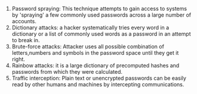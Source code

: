 1) Password spraying: This technique attempts to gain access to systems by 'spraying' a few commonly used passwords across a large number of accounts.
2) Dictionary attacks: a hacker systematically tries every word in a dictionary or a list of commonly used words as a password in an attempt to break in.
3) Brute-force attacks: Attacker uses all possible combination of letters,numbers and symbols in the password space until they get it right.
4) Rainbow attacks: it is a large dictionary of precomputed hashes and passwords from which they were calculated.
5) Traffic interception: Plain text or unencrypted passwords can be easily read by other humans and machines by intercepting communications.